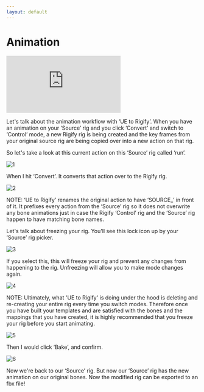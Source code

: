 ```yaml
---
layout: default
---
```


# Animation

<iframe src="https://www.youtube.com/embed/r3ORukeV_70" frameborder="0" allow="accelerometer; autoplay; clipboard-write; encrypted-media; gyroscope; picture-in-picture" allowfullscreen></iframe>

Let's talk about the animation workflow with ‘UE to Rigify’. When you have an animation on your ‘Source’ rig and you click ‘Convert’ and switch to ‘Control’ mode, a new Rigify rig is being created and the key frames from your original source rig are being copied over into a new action on that rig.


So let's take a look at this current action on this ‘Source’ rig called ‘run’.

![1](/assets/images/ue2rigify/animation/1.jpg)

When I hit ‘Convert’. It converts that action over to the Rigify rig.

![2](/assets/images/ue2rigify/animation/2.jpg)

NOTE:
‘UE to Rigify’ renames the original action to have ‘SOURCE_’ in front of it. It prefixes every action from the ‘Source’ rig so it does not overwrite any bone animations just in case the Rigify ‘Control’ rig and the ‘Source’ rig happen to have matching bone names.

Let's talk about freezing your rig. You'll see this lock icon up by your ‘Source’ rig picker.

![3](/assets/images/ue2rigify/animation/3.jpg)

If you select this, this will freeze your rig and prevent any changes from happening to the rig. Unfreezing will allow you to make mode changes again. 

![4](/assets/images/ue2rigify/animation/4.jpg)

NOTE:
Ultimately, what 'UE to Rigify' is doing under the hood is deleting and re-creating your entire rig every time you switch modes. Therefore once you have built your templates and are satisfied with the bones and the mappings that you have created, it is highly recommended that you freeze your rig before you start animating.

![5](/assets/images/ue2rigify/animation/5.jpg)

Then I would click ‘Bake’, and confirm.

![6](/assets/images/ue2rigify/animation/6.jpg)

Now we're back to our ‘Source’ rig. But now our ‘Source’ rig has the new animation on our original bones. Now the modified rig can be exported to an fbx file!